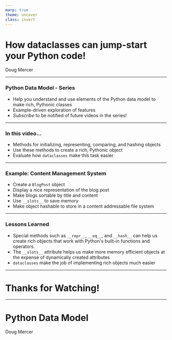 ```yaml
---
marp: true
theme: uncover
class: invert
---
```


# How dataclasses can jump-start your Python code!

Doug Mercer

---

### Python Data Model - Series

* Help you understand and use elements of the Python data model to make rich, Pythonic classes
* Example-driven exploration of features
* *Subscribe* to be notified of future videos in the series!

---

### In this video...


* Methods for initializing, representing, comparing, and hashing objects
* Use these methods to create a rich, Pythonic object
* Evaluate how `dataclasses` make this task easier

---

### Example: Content Management System

* Create a `BlogPost` object
* Display a nice representation of the blog post
* Make blogs sortable by title and content
* Use `__slots__` to save memory
* Make object hashable to store in a content addressable file system

---

### Lessons Learned

* Special methods such as `__repr__`, `__eq__`, and `__hash__` can help us create rich objects that work with Python's built-in functions and operators.
* The `__slots__` attribute helps us make more memory efficient objects at the expense of dynamically created attributes
* `dataclasses` make the job of implementing rich objects much easier

---

# Thanks for Watching!


---

# Python Data Model

Doug Mercer